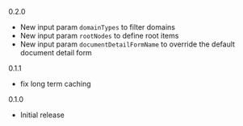 0.2.0
- New input param `domainTypes` to filter domains
- New input param `rootNodes` to define root items
- New input param `documentDetailFormName` to override the default document detail form

0.1.1
- fix long term caching

0.1.0
- Initial release
